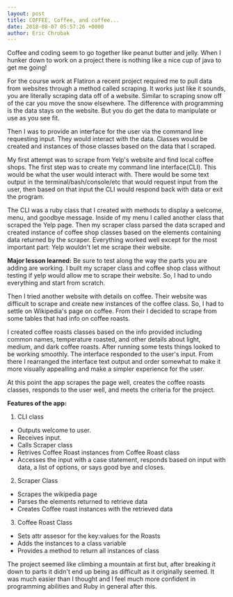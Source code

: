 ```yaml
---
layout: post
title: COFFEE, Coffee, and coffee...
date: 2018-08-07 05:57:26 +0000
author: Eric Chrobak
---
```


Coffee and coding seem to go together like peanut butter and jelly. When I hunker down to work on a project there is nothing like a nice cup of java to get me going!

For the course work at Flatiron a recent project required me to pull data from websites through a method called scraping. It works just like it sounds, you are literally scraping data off of a website. Similar to scraping snow off of the car  you move the snow elsewhere. The difference with programming is the data stays on the website. But you do get the data to manipulate or use as you see fit.

Then I was to provide an interface for the user via the command line requesting input. They would interact with the data. Classes would be created and instances of those classes based on the data that I scraped.

My first attempt was to scrape from Yelp's website and find local coffee shops. The first step was to create my command line interface(CLI). This would be what the user would interact with. There would be some text output in the terminal/bash/console/etc that would request input from the user, then based on that input the CLI would respond back with data or exit the program.

The CLI was a ruby class that I created with methods to display a welcome, menu, and goodbye message. Inside of my menu I called another class that scraped the Yelp page. Then my scraper class parsed the data scraped and created instance of coffee shop classes based on the elements containing data returned by the scraper. Everything worked well except for the most important part: Yelp wouldn't let me scrape their website.

**Major lesson learned:**
Be sure to test along the way the parts you are adding are working. I built my scraper class and coffee shop class without testing if yelp would allow me to scrape their website. So, I had to undo everything and start from scratch.

Then I tried another website with details on coffee. Their website was difficult to scrape and create new instances of the coffee class. So, I had to settle on Wikipedia's page on coffee. From their I decided to scrape from some tables that had info on coffee roasts.

I created coffee roasts classes based on the info provided including common names, temperature roasted, and other details about light, medium, and dark coffee roasts. After running some tests things looked to be working smoothly. The interface responded to the user's input. From there I rearranged the interface text output and order somewhat to make it more visually appealling and make a simpler experience for the user.

At this point the app scrapes the page well, creates the coffee roasts classes, responds to the user well, and meets the criteria for the project.

**Features of the app:**

1. CLI class
  - Outputs welcome to user.
  - Receives input.
  - Calls Scraper class
  - Retrives Coffee Roast instances from Coffee Roast class
  - Accesses the input with a case statement, responds based on input with data, a list of options, or says good bye and closes.

2. Scraper Class
  - Scrapes the wikipedia page
  - Parses the elements returned to retrieve data
  - Creates Coffee roast instances with the retrieved data

3. Coffee Roast Class
  - Sets attr assesor for the key:values for the Roasts
  - Adds the instances to a class variable
  - Provides a method to return all instances of class

The project seemed like climbing a mountain at first but, after breaking it down to parts it didn't end up being as difficult as it originally seemed. It was much easier than I thought and I feel much more confident in programming abilities and Ruby in general after this.
